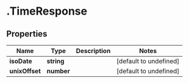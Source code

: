 # .TimeResponse

## Properties

Name | Type | Description | Notes
------------ | ------------- | ------------- | -------------
**isoDate** | **string** |  | [default to undefined]
**unixOffset** | **number** |  | [default to undefined]

